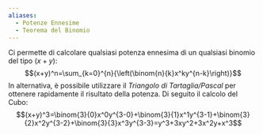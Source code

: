 ```yaml
---
aliases:
  - Potenze Ennesime
  - Teorema del Binomio
---
```

Ci permette di calcolare qualsiasi potenza ennesima di un qualsiasi binomio del tipo $(x+y)$: $$(x+y)^n=\sum_{k=0}^{n}{\left(\binom{n}{k}x^ky^{n-k}\right)}$$
In alternativa, è possibile utilizzare il *Triangolo di Tartaglia/Pascal* per ottenere rapidamente il risultato della potenza.
Di seguito il calcolo del Cubo: $$(x+y)^3=\binom{3}{0}x^0y^{3-0}+\binom{3}{1}x^1y^{3-1}+\binom{3}{2}x^2y^{3-2}+\binom{3}{3}x^3y^{3-3}=y^3+3xy^2+3x^2y+x^3$$